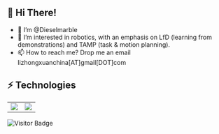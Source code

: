 ## 🌱 Hi There! 

- 👋 I’m @Dieselmarble 
- 👀 I’m interested in robotics, with an emphasis on LfD (learning from demonstrations) and TAMP (task & motion planning). 
- 📫 How to reach me? Drop me an email lizhongxuanchina[AT]gmail[DOT]com 

<!---
Dieselmarble/Dieselmarble is a ✨ special ✨ repository because its `README.md` (this file) appears on your GitHub profile.
You can click the Preview link to take a look at your changes.
--->


## ⚡ Technologies



<table>
  <tr>
    <td align="center" style="padding=0;width=50%;">
      <img align="center" style="padding=0;" src="https://github-readme-stats.vercel.app/api?username=Dieselmarble&show_icons=true&hide_border=true&icon_color=C9F9D9&hide_title=true&count_private=true" />

  <td align="center" style="padding=0;width=70%;">
      <img align="center" style="padding=0;" src="https://github-readme-stats.vercel.app/api/top-langs/?username=Dieselmarble&hide=Tex,javascript,html,jupyter%20notebook,XSLT,matlab&layout=compact&show_icons=true&hide_border=true&icon_color=f0f0f000&count_private=true" />
    </td>
  </tr>
</table>

![Visitor Badge](https://visitor-badge.laobi.icu/badge?page_id=Dieselmarble.Dieselmarble)
